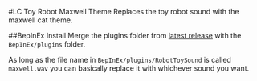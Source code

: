 ﻿#LC Toy Robot Maxwell Theme
Replaces the toy robot sound with the maxwell cat theme.

##BepInEx Install
Merge the plugins folder from [latest release](http://www.github.com/Oni-Hazza/LC-Toy-Robot-Maxwell-Theme/releases/latest) with the `BepInEx/plugins` folder.

As long as the file name in `BepInEx/plugins/RobotToySound` is called `maxwell.wav` you can basically replace it with whichever sound you want.
